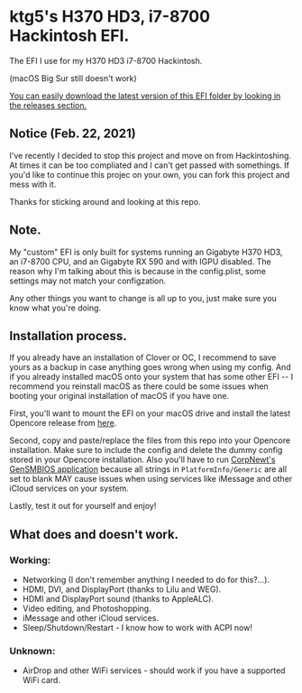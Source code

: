 # ktg5's H370 HD3, i7-8700 Hackintosh EFI.
The EFI I use for my H370 HD3 i7-8700 Hackintosh.

(macOS Big Sur still doesn't work)

[You can easily download the latest version of this EFI folder by looking in the releases section.](https://github.com/ktg5/H370-HD3-i7-8700-Hackintosh-OC/releases)

## Notice (Feb. 22, 2021)
I've recently I decided to stop this project and move on from Hackintoshing. At times it can be too compliated and I can't get passed with somethings. If you'd like to continue this projec on your own, you can fork this project and mess with it.

Thanks for sticking around and looking at this repo.

## Note.
My "custom" EFI is only built for systems running an Gigabyte H370 HD3, an i7-8700 CPU, and an Gigabyte RX 590 and with IGPU disabled. The reason why I'm talking about this is because in the config.plist, some settings may not match your configzation.

Any other things you want to change is all up to you, just make sure you know what you're doing.

## Installation process.
If you already have an installation of Clover or OC, I recommend to save yours as a backup in case anything goes wrong when using my config. And if you already installed macOS onto your system that has some other EFI -- I recommend you reinstall macOS as there could be some issues when booting your original installation of macOS if you have one.

First, you'll want to mount the EFI on your macOS drive and install the latest Opencore release from [here](https://github.com/acidanthera/OpenCorePkg/releases).

Second, copy and paste/replace the files from this repo into your Opencore installation. Make sure to include the config and delete the dummy config stored in your Opencore installation. Also you'll have to run [CorpNewt's GenSMBIOS application](https://github.com/corpnewt/GenSMBIOS) because all strings in `PlatformInfo/Generic` are all set to blank MAY cause issues when using services like iMessage and other iCloud services on your system.

Lastly, test it out for yourself and enjoy!

## What does and doesn't work.
### Working:
* Networking (I don't remember anything I needed to do for this?...).
* HDMI, DVI, and DisplayPort (thanks to Lilu and WEG).
* HDMI and DisplayPort sound (thanks to AppleALC).
* Video editing, and Photoshopping.
* iMessage and other iCloud services.
* Sleep/Shutdown/Restart - I know how to work with ACPI now!
### Unknown:
* AirDrop and other WiFi services - should work if you have a supported WiFi card.
